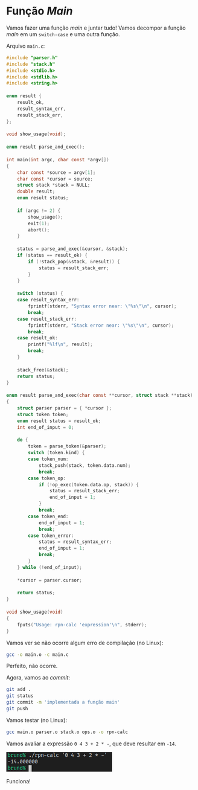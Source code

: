 # Função _Main_

Vamos fazer uma função _main_ e juntar tudo! Vamos decompor a função _main_ em um
`switch-case` e uma outra função.

Arquivo `main.c`:
```C
#include "parser.h"
#include "stack.h"
#include <stdio.h>
#include <stdlib.h>
#include <string.h>

enum result {
    result_ok,
    result_syntax_err,
    result_stack_err,
};

void show_usage(void);

enum result parse_and_exec();

int main(int argc, char const *argv[])
{
    char const *source = argv[1];
    char const *cursor = source;
    struct stack *stack = NULL;
    double result;
    enum result status;

    if (argc != 2) {
        show_usage();
        exit(1);
        abort();
    }

    status = parse_and_exec(&cursor, &stack);
    if (status == result_ok) {
        if (!stack_pop(&stack, &result)) {
            status = result_stack_err;
        }
    }

    switch (status) {
    case result_syntax_err:
        fprintf(stderr, "Syntax error near: \"%s\"\n", cursor);
        break;
    case result_stack_err:
        fprintf(stderr, "Stack error near: \"%s\"\n", cursor);
        break;
    case result_ok:
        printf("%lf\n", result);
        break;
    }

    stack_free(&stack);
    return status;
}

enum result parse_and_exec(char const **cursor, struct stack **stack)
{
    struct parser parser = { *cursor };
    struct token token;
    enum result status = result_ok;
    int end_of_input = 0;

    do {
        token = parse_token(&parser);
        switch (token.kind) {
        case token_num:
            stack_push(stack, token.data.num);
            break;
        case token_op:
            if (!op_exec(token.data.op, stack)) {
                status = result_stack_err;
                end_of_input = 1;
            }
            break;
        case token_end:
            end_of_input = 1;
            break;
        case token_error:
            status = result_syntax_err;
            end_of_input = 1;
            break;
        }
    } while (!end_of_input);

    *cursor = parser.cursor;

    return status;
}

void show_usage(void)
{
    fputs("Usage: rpn-calc 'expression'\n", stderr);
}
```

Vamos ver se não ocorre algum erro de compilação (no Linux):
```sh
gcc -o main.o -c main.c
```
Perfeito, não ocorre.

Agora, vamos ao _commit_:

```sh
git add .
git status
git commit -m 'implementada a função main'
git push
```

Vamos testar (no Linux):
```sh
gcc main.o parser.o stack.o ops.o -o rpn-calc
```

Vamos avaliar a expressão `0 4 3 + 2 * -`, que deve resultar em `-14`.

![teste funcionando](./exemplo-teste.png)

Funciona!
